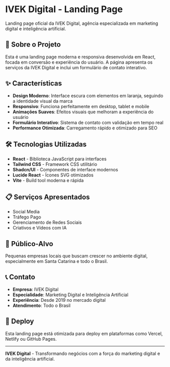 # IVEK Digital - Landing Page

Landing page oficial da IVEK Digital, agência especializada em marketing digital e inteligência artificial.

## 🚀 Sobre o Projeto

Esta é uma landing page moderna e responsiva desenvolvida em React, focada em conversão e experiência do usuário. A página apresenta os serviços da IVEK Digital e inclui um formulário de contato interativo.

## ✨ Características

- **Design Moderno**: Interface escura com elementos em laranja, seguindo a identidade visual da marca
- **Responsivo**: Funciona perfeitamente em desktop, tablet e mobile
- **Animações Suaves**: Efeitos visuais que melhoram a experiência do usuário
- **Formulário Interativo**: Sistema de contato com validação em tempo real
- **Performance Otimizada**: Carregamento rápido e otimizado para SEO

## 🛠️ Tecnologias Utilizadas

- **React** - Biblioteca JavaScript para interfaces
- **Tailwind CSS** - Framework CSS utilitário
- **Shadcn/UI** - Componentes de interface modernos
- **Lucide React** - Ícones SVG otimizados
- **Vite** - Build tool moderna e rápida

## 📋 Serviços Apresentados

- Social Media
- Tráfego Pago
- Gerenciamento de Redes Sociais
- Criativos e Vídeos com IA

## 🎯 Público-Alvo

Pequenas empresas locais que buscam crescer no ambiente digital, especialmente em Santa Catarina e todo o Brasil.

## 📞 Contato

- **Empresa**: IVEK Digital
- **Especialidade**: Marketing Digital e Inteligência Artificial
- **Experiência**: Desde 2019 no mercado digital
- **Atendimento**: Todo o Brasil

## 🚀 Deploy

Esta landing page está otimizada para deploy em plataformas como Vercel, Netlify ou GitHub Pages.

---

**IVEK Digital** - Transformando negócios com a força do marketing digital e da inteligência artificial.

